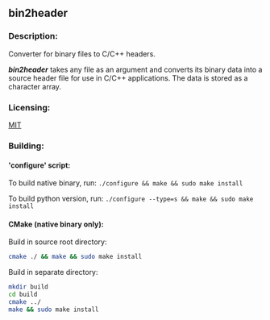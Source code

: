 ## bin2header


### **Description:**

Converter for binary files to C/C++ headers.

***bin2header*** takes any file as an argument and converts its binary data into a source header file for use in C/C++
applications. The data is stored as a character array.


### **Licensing:**

[MIT](LICENSE.txt)


### **Building:**

#### 'configure' script:

To build native binary, run: `./configure && make && sudo make install`

To build python version, run: `./configure --type=s && make && sudo make install`

#### CMake (native binary only):

Build in source root directory:

```sh
cmake ./ && make && sudo make install
```

Build in separate directory:

```sh
mkdir build
cd build
cmake ../
make && sudo make install
```
